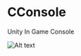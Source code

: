 # CConsole
Unity In Game Console


![Alt text](https://github.com/bilal1993arikan/CConsole/cconsole.PNG "Optional title")
